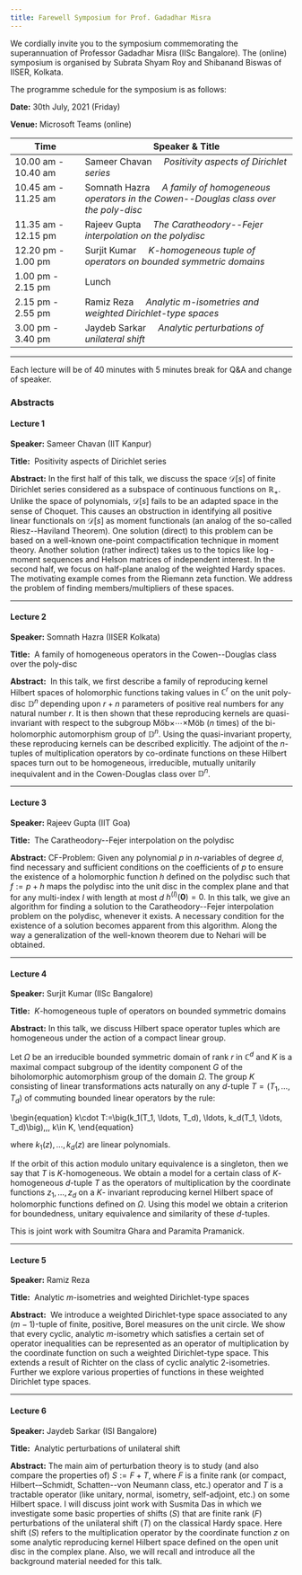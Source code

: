 ```yaml
---
title: Farewell Symposium for Prof. Gadadhar Misra
---
```

We cordially invite you to the symposium commemorating the superannuation of Professor Gadadhar Misra (IISc Bangalore).
The (online) symposium is organised by Subrata Shyam Roy and Shibanand Biswas of IISER, Kolkata.

The programme schedule for the symposium is as follows:

__Date:__     30th July, 2021 (Friday)

__Venue:__  Microsoft Teams (online)



Time     |  Speaker &  Title
--- | ---
10.00 am - 10.40 am      |    Sameer Chavan &nbsp;&nbsp;&nbsp; _Positivity aspects of Dirichlet series_
10.45 am - 11.25 am &nbsp; &nbsp; &nbsp; &nbsp; &nbsp; &nbsp; |      Somnath Hazra &nbsp;&nbsp;&nbsp; _A family of homogeneous operators in the Cowen--Douglas class over the poly-disc_
11.35 am - 12.15 pm      |    Rajeev Gupta &nbsp;&nbsp;&nbsp; _The Caratheodory--Fejer interpolation on the polydisc_
12.20 pm - 1.00 pm       |    Surjit Kumar &nbsp;&nbsp;&nbsp; _$K$-homogeneous tuple of operators on bounded symmetric domains_
1.00 pm - 2.15 pm        |    Lunch
2.15 pm - 2.55 pm        |    Ramiz Reza &nbsp;&nbsp;&nbsp; _Analytic $m$-isometries and weighted Dirichlet-type spaces_
3.00 pm - 3.40 pm        |    Jaydeb Sarkar &nbsp;&nbsp;&nbsp; _Analytic perturbations of unilateral shift_


---

Each lecture will be of 40 minutes with 5 minutes break for Q&A and change of speaker.

### Abstracts

#### Lecture 1 ​

__Speaker:__ Sameer Chavan (IIT Kanpur)

__Title:__ ​ Positivity aspects of Dirichlet series

__Abstract:__ In the first half of this talk, we discuss the space $\mathcal D[s]$
of finite Dirichlet series considered as a subspace of continuous functions on
$\mathbb R_+$. Unlike the space of polynomials, $\mathcal D[s]$ fails to be an
adapted space in the sense of Choquet. This causes an obstruction in identifying
all positive linear functionals on $\mathcal D[s]$ as moment functionals (an analog
of the so-called Riesz--Haviland Theorem). One solution (direct) to this problem
can be based on a well-known one-point compactification technique in moment theory.
Another solution (rather indirect) takes us to the topics like $\log$-moment
sequences and Helson matrices of independent interest. In the second half, we focus
on half-plane analog of the weighted Hardy spaces. The motivating example comes from
the Riemann zeta function. We address the problem of finding members/multipliers of
these spaces.

---

#### Lecture 2​

__Speaker:__ Somnath Hazra (IISER Kolkata)

__Title:__ ​ A family of homogeneous operators in the Cowen--Douglas class over the poly-disc

__Abstract:__ ​  In this talk, we first describe a family of reproducing kernel Hilbert
spaces of holomorphic functions taking values in $\mathbb{C}^r$ on the unit poly-disc
$\mathbb{D}^n$ depending upon $r+n$ parameters of positive real numbers for any natural
number $r$. It is then shown that these reproducing kernels are quasi-invariant with
respect to the subgroup M&ouml;b$\times\cdots\times$M&ouml;b ($n$ times) of the bi-holomorphic
automorphism group of $\mathbb{D}^n$. Using the quasi-invariant property, these reproducing
kernels can be described explicitly. The adjoint of the $n$-tuples of multiplication operators
by co-ordinate functions on these Hilbert spaces turn out to be homogeneous, irreducible,
mutually unitarily inequivalent and in the Cowen-Douglas class over $\mathbb{D}^n$.

---

#### Lecture 3​​ ​

__Speaker:__ Rajeev Gupta (IIT Goa)

__Title:__ ​ The Caratheodory--Fejer interpolation on the polydisc

__Abstract:__ CF-Problem: Given any polynomial $p$ in $n$-variables of degree $d$, find necessary
and sufficient conditions on the coefficients of $p$ to ensure the existence of a holomorphic
function $h$ defined on the polydisc such that $f:=p+h$ maps the polydisc into the unit disc in the
complex plane and that for any multi-index $I$ with length at most $d$ $h^{(I)}(\boldsymbol 0)=0.$ 
In this talk, we give an algorithm for finding a solution to the Caratheodory--Fejer interpolation
problem on the polydisc, whenever it exists. A necessary condition for the existence of a solution
becomes apparent from this algorithm. Along the way a generalization of the well-known theorem
due to Nehari will be obtained.

---

#### Lecture 4

__Speaker:__ Surjit Kumar (IISc Bangalore)

__Title:__ ​ $K$-homogeneous tuple of operators on bounded symmetric domains

__Abstract:__ In this talk, we discuss Hilbert space operator tuples which are homogeneous under
the action of a compact linear group.

Let $\Omega$ be an irreducible bounded symmetric domain of rank $r$ in $\mathbb C^d$ and $K$ is a
maximal compact subgroup of the identity component $G$ of the biholomorphic automorphism group of
the domain $\Omega$. The group $K$ consisting of linear transformations acts naturally on any
$d$-tuple $T=(T_1, \ldots, T_d)$ of commuting bounded linear operators by the rule: 

\begin{equation}
k\cdot T:=\big(k_1(T_1, \ldots, T_d), \ldots, k_d(T_1, \ldots, T_d)\big),\,\, k\in  K,
\end{equation}

where $k_1( z), \ldots, k_d( z)$ are linear polynomials. 

If the orbit of this action modulo unitary equivalence is a singleton, then we say that $T$ is
$K$-homogeneous. We obtain a model for a certain class of $K$-homogeneous $d$-tuple $T$  as the
operators of multiplication by the coordinate functions $z_1,\ldots ,z_d$ on a $K$- invariant
reproducing kernel Hilbert space of holomorphic functions defined on $\Omega$. Using this model
we obtain a criterion for boundedness,  unitary equivalence and similarity of these $d$-tuples. 

This is joint work with Soumitra Ghara and Paramita Pramanick.

---

#### Lecture 5​​ ​

__Speaker:__ Ramiz Reza

__Title:__ ​ Analytic $m$-isometries and weighted Dirichlet-type spaces

__Abstract:__ ​ We introduce a weighted Dirichlet-type space associated to any $(m − 1)$-tuple of
finite, positive, Borel measures on the unit circle. We show that every cyclic, analytic
$m$-isometry which satisfies a certain set of operator inequalities can be represented as an
operator of multiplication by the coordinate function on such a weighted Dirichlet-type space.
This extends a result of Richter on the class of cyclic analytic 2-isometries. Further we explore
various properties of functions in these weighted Dirichlet type spaces.

---

#### Lecture 6​

__Speaker:__ Jaydeb Sarkar (ISI Bangalore)

__Title:__ ​ Analytic perturbations of unilateral shift

__Abstract:__ The main aim of perturbation theory is to study (and also compare the properties of)
$S:= F + T$, where $F$ is a finite rank (or compact, Hilbert-–Schmidt, Schatten--von Neumann class,
etc.) operator and $T$ is a tractable operator (like unitary, normal, isometry, self-adjoint, etc.)
on some Hilbert space. I will discuss joint work with Susmita Das in which we investigate some basic
properties of shifts ($S$) that are finite rank ($F$) perturbations of the unilateral shift ($T$) on the
classical Hardy space. Here shift ($S$) refers to the multiplication operator by the coordinate function
$z$ on some analytic reproducing kernel Hilbert space defined on the open unit disc in the complex plane.
Also, we will recall and introduce all the background material needed for this talk.
